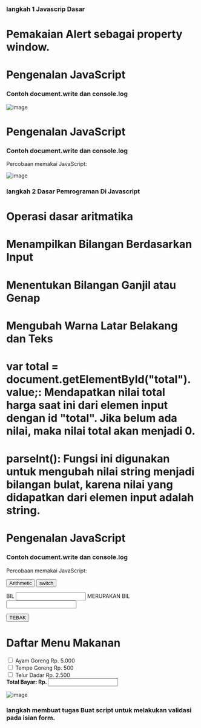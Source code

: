### langkah 1 Javascrip Dasar
# Pemakaian Alert sebagai property window.

<!DOCTYPE html>
<html lang="en">
<head>
<title>Mengenal JavaScript</title>
</head>
<body>
<h1>Pengenalan JavaScript</h1>
<h3>Contoh document.write dan console.log</h3>
<script>
document.write("Hello World");
console.log("Hello World");
</script>
</body>
</html>

![image](https://github.com/user-attachments/assets/7692a25f-54ee-4a95-bd82-4b23b7f518eb)


<!DOCTYPE html>
<html lang="en">
<head>
<title>Mengenal JavaScript</title>
</head>
<body>
<h1>Pengenalan JavaScript</h1>
<h3>Contoh document.write dan console.log</h3>
<script>
document.write("Hello World");
console.log("Hello World");
</script>
</body>
</html>
<!DOCTYPE html>
<html>
<head>
  <title>Kotak Pesan</title>
</head>
<body>
  <script>
    alert("ini merupakan pesan untuk anda");
  </script>
</body>
</html>
<!DOCTYPE html>
<html>
<head>
  <title>Skrip JavaScript</title>
</head>
<body>
  <p>Percobaan memakai JavaScript:</p>
  <script>
    document.write("Selamat mencoba JavaScript<br>");
    document.write("Semoga sukses!");
  </script>
</body>
</html>
<!DOCTYPE html>
<html>
<head>
  <title>Pemasukan Data</title>
</head>
<body>
  <script>
    let nama = prompt("Siapa nama Anda?", "Masukkan nama Anda");
    document.write("Hai, " + nama + "!");
  </script>
</body>
</html>
<!DOCTYPE html>
<html>
<head>
  <title>Contoh Program JavaScript</title>
  <script>
    function pesan() {
      alert("Memanggil JavaScript lewat body onload");
    }
  </script>
</head>
<body onload="pesan()">
</body>
</html>

![image](https://github.com/user-attachments/assets/16a1a33f-8333-41c4-bb58-efd867273197)





### langkah 2 Dasar Pemrograman Di Javascript
# Operasi dasar aritmatika
# Menampilkan Bilangan Berdasarkan Input
# Menentukan Bilangan Ganjil atau Genap
# Mengubah Warna Latar Belakang dan Teks
# var total = document.getElementById("total").value;: Mendapatkan nilai total harga saat ini dari elemen input dengan id "total". Jika belum ada nilai, maka nilai total akan menjadi 0.
# parseInt(): Fungsi ini digunakan untuk mengubah nilai string menjadi bilangan bulat, karena nilai yang didapatkan dari elemen input adalah string.
<!DOCTYPE html>
<html lang="en">
<head>
<title>Mengenal JavaScript</title>
</head>
<body>
<h1>Pengenalan JavaScript</h1>
<h3>Contoh document.write dan console.log</h3>
<script>
document.write("Hello World");
console.log("Hello World");
</script>
</body>
</html>
<!DOCTYPE html>
<html>
<head>
  <title>Kotak Pesan</title>
</head>
<body>
  <script>
    alert("ini merupakan pesan untuk anda");
  </script>
</body>
</html>
<!DOCTYPE html>
<html>
<head>
  <title>Skrip JavaScript</title>
</head>
<body>
  <p>Percobaan memakai JavaScript:</p>
  <script>
    document.write("Selamat mencoba JavaScript<br>");
    document.write("Semoga sukses!");
  </script>
</body>
</html>
<!DOCTYPE html>
<html>
<head>
  <title>Pemasukan Data</title>
</head>
<body>
  <script>
    let nama = prompt("Siapa nama Anda?", "Masukkan nama Anda");
    document.write("Hai, " + nama + "!");
  </script>
</body>
</html>
<!DOCTYPE html>
<html>
<head>
  <title>Contoh Program JavaScript</title>
  <script>
    function pesan() {
      alert("Memanggil JavaScript lewat body onload");
    }
  </script>
</head>
<body onload="pesan()">
</body>
</html>
<!DOCTYPE html>
<html>
<head>
  <title>Contoh Program JavaScript</title>
  <script>
    function test(val1, val2) {
      document.write("<br>Perkalian: " + val1 * val2 + "<br>");
      document.write("<br>Pembagian: " + val1 / val2 + "<br>");
      document.write("<br>Penjumlahan: " + (val1 + val2) + "<br>");
      document.write("<br>Pengurangan: " + (val1 - val2) + "<br>");
      document.write("<br>Modulus: " + (val1 % val2) + "<br>");
    }
  </script>
</head>
<body>
  <button onclick="test(9, 4)">Arithmetic</button>
</body>
</html>
<!DOCTYPE html>
<html>
<head>
  <title>Contoh if-else</title>
</head>
<body>
  <script>
    // Meminta input nilai dari pengguna
    let nilai = prompt("Nilai (0-100):", 0);

    // Menentukan hasil kelulusan
    let hasil = nilai >= 60 ? "lulus" : "tidak lulus";

    // Menampilkan hasil ke halaman
    document.write("Hasil: " + hasil);
  </script>
</body>
</html>
<html>
<head>
    <title>contoh program javascript</title>
    <script language="javascript">
        function test() {
            val1 = window.prompt("input nilai (1-5):");
            switch (val1) {
                case "1":
                    document.write("bilangan satu");
                    break;
                case "2":
                    document.write("bilangan dua");
                    break;
                case "3":
                    document.write("bilangan tiga");
                    break;
                case "4":
                    document.write("bilangan empat");
                    break;
                case "5":
                    document.write("bilangan lima");
                    break;
                default:
                    document.write("bilangan lainnya");
            }
        }
    </script>
</head>
<body>
    <input type="button" name="button1" value="switch" onclick="test()">
</body>
</html>
<html>
<head>
    <script language="javascript">
        function test() {
            var val1 = document.kirim.T1.value;
            if (val1 % 2 == 0) {
                document.kirim.T2.value = "bilangan genap";
            } else {
                document.kirim.T2.value = "bilangan ganjil";
            }
        }
    </script>
</head>
<body>
    <form method="POST" name="kirim">
        <p>BIL <input type="text" name="T1" size="20"> MERUPAKAN BIL <input type="text" name="T2" size="20"></p>
        <p><input type="button" value="TEBAK" name="B1" onclick="test()"></p>
    </form>
</body>
</html>
<html>
<head>
    <title>objek document</title>
</head>
<body>
    <script language="javascript">
        function ubahWarnaLB(warna) {
            document.bgColor = warna;
        }
        
        function ubahWarnaLD(warna) {
            document.fgColor = warna;
        }
    </script>

    <h1>tes</h1>
    <form>
        <input type="button" value="Latar Belakang Hijau" onclick="ubahWarnaLB('GREEN')">
        <input type="button" value="Latar Belakang Putih" onclick="ubahWarnaLB('WHITE')">
        <input type="button" value="Teks Kuning" onclick="ubahWarnaLD('YELLOW')">
        <input type="button" value="Teks Biru" onclick="ubahWarnaLD('BLUE')">
    </form>

    <script language="javascript">
        document.write("Dimodifikasi terakhir pada " + document.lastModified);
    </script>
</body>
</html>
<!DOCTYPE html>
<html>
<head>
  <title>Daftar Menu Makanan</title>
  <script>
    function hitung(ele) {
      var total = document.getElementById("total").value;
      total = (total ? parseInt(total) : 0);
      var harga = parseInt(ele.value);
      if (ele.checked == true) {
        total += harga;
      } else {
        if (total > 0) {
          total -= harga;
        }
      }
      document.getElementById("total").value = total;
    }
  </script>
</head>
<body>
  <h1>Daftar Menu Makanan</h1>
  <label><input type="checkbox" value="5000" id="menu1" onclick="hitung(this);"> Ayam Goreng Rp. 5.000</label><br>
  <label><input type="checkbox" value="500" id="menu2" onclick="hitung(this);"> Tempe Goreng Rp. 500</label><br>
  <label><input type="checkbox" value="2500" id="menu3" onclick="hitung(this);"> Telur Dadar Rp. 2.500</label><br>
  <strong>Total Bayar: Rp. <input id="total" type="text"></strong>
</body>
</html>

![image](https://github.com/user-attachments/assets/9d7c31f3-43e6-44b3-8130-2eba334733d4)






### langkah membuat tugas Buat script untuk melakukan validasi pada isian form.






